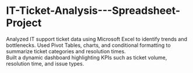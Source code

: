 # IT-Ticket-Analysis---Spreadsheet-Project
Analyzed IT support ticket data using Microsoft Excel to identify trends and bottlenecks.
Used Pivot Tables, charts, and conditional formatting to summarize ticket categories and resolution times.  
Built a dynamic dashboard highlighting KPIs such as ticket volume, resolution time, and issue types. 
